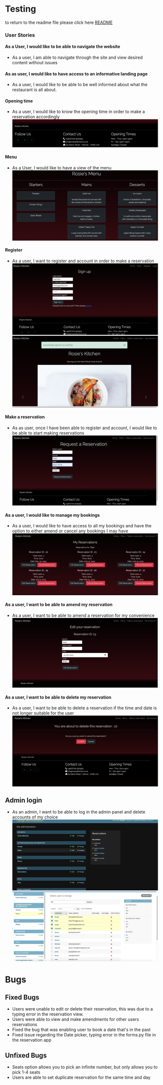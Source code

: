 # Testing 

to return to the readme file please click here [README](README.md)

### User Stories 

####  As a User, I would like to be able to navigate the website
- As a user, I am able to navigate through the site and view desired content without issues


#### As as user, I would like to have access to an informative landing page 
- As a user, I would like to be able to be well informed about what the restaurant is all about.

#### Opening time 
- As a user, I would like to know the opening time in order to make a reservation accordingly 
![Opening times](documentations/features/footer.png)

#### Menu
- As a User, I would like to have a view of the menu 
![Menu](documentations/features/menu.png)

#### Register 
- As a user, I want to register and account in order to make a reservation 
![Register](documentations/images/register.png)
![Register](documentations/images/register-success.png)

#### Make a reservation 
- As as user, once I have been able to register and account, I would like to be able to start making 
reservations 
![Booking](documentations/features/reservation.png)

#### As a user, I would like to manage my bookings
- As a user, I would like to have access to all my bookings and have the option to either amend or cancel 
any bookings I may have 
![My Reservations](documentations/images/my_reservation.png)

#### As a user, I want to be able to amend my reservation
- As a user, I want to be able to amend a reservation for my convenience
![Edit Reservation](documentations/images/edit-reservation.png)

#### As a user, I want to be able to delete my reservation
- As a user, I want to be able to delete a reservation if the time and date is not longer
suitable for the user
![Delete Reservatiion](documentations/images/delete_reservation.png)

## Admin login
- As an admin, I want to be able to log in the admin panel and delete accounts of my choice
![Admin panel](documentations/images/admin%20login.png)
![Admin panel](documentations/images/adminpanel.png)


# Bugs 

## Fixed Bugs
- Users were unable to edit or delete their reservation, this was due to a typing error in the reservation view.
- Users were able to view and make amendments for other users reservations
- Fixed the bug that was enabling user to book a date that's in the past 
- Fixed issue regarding the Date picker, typing error in the forms.py file in the reservation app

## Unfixed Bugs
- Seats option allows you to pick an infinite number, but only allows you to pick 1-4 seats
- Users are able to set duplicate reservation for the same time and day 
